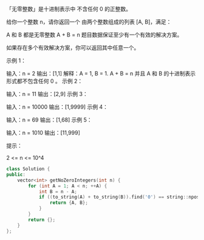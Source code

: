 「无零整数」是十进制表示中 不含任何 0 的正整数。

给你一个整数 n，请你返回一个 由两个整数组成的列表 [A, B]，满足：

A 和 B 都是无零整数
A + B = n
题目数据保证至少有一个有效的解决方案。

如果存在多个有效解决方案，你可以返回其中任意一个。

 

示例 1：

输入：n = 2
输出：[1,1]
解释：A = 1, B = 1. A + B = n 并且 A 和 B 的十进制表示形式都不包含任何 0 。
示例 2：

输入：n = 11
输出：[2,9]
示例 3：

输入：n = 10000
输出：[1,9999]
示例 4：

输入：n = 69
输出：[1,68]
示例 5：

输入：n = 1010
输出：[11,999]


提示：

2 <= n <= 10^4

```cpp
class Solution {
public:
    vector<int> getNoZeroIntegers(int n) {
        for (int A = 1; A < n; ++A) {
            int B = n - A;
            if ((to_string(A) + to_string(B)).find('0') == string::npos) {
                return {A, B};
            }
        }
        return {};
    }
};
```

